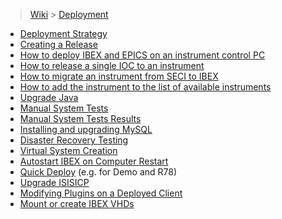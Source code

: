 > [Wiki](Home) > [Deployment](Deployment)

- [Deployment Strategy](Deployment-strategy)
- [Creating a Release](Creating-a-release)
- [How to deploy IBEX and EPICS on an instrument control PC](Deployment-on-an-Instrument-Control-PC)
- [How to release a single IOC to an instrument](Release-Single-IOC)
- [How to migrate an instrument from SECI to IBEX](Migrate-an-Instrument-Control-PC)
- [How to add the instrument to the list of available instruments](Making-an-Instrument-Available-from-the-GUI)
- [Upgrade Java](Upgrade-java)
- [Manual System Tests](Manual-system-tests)
- [Manual System Tests Results](Manual-System-Tests-Results)
- [Installing and upgrading MySQL](Installing-and-Upgrading-MySQL)
- [Disaster Recovery Testing](Disaster-Recovery-Testing)
- [Virtual System Creation](Virtual-System-Creation)
- [Autostart IBEX on Computer Restart](Autostart-IBEX-on-Computer-Restart)
- [Quick Deploy](Quick-Deploy) (e.g. for Demo and R78)
- [Upgrade ISISICP](Upgrade-ISISICP)
- [Modifying Plugins on a Deployed Client](Modifying-Plugins-on-a-Deployed-Client)
- [Mount or create IBEX VHDs](Mount-or-create-IBEX-VHDs)
